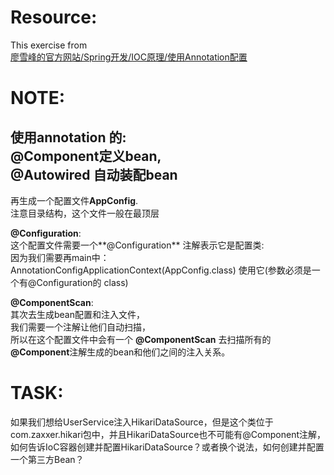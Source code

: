 # Resource:
This exercise from  
[廖雪峰的官方网站/Spring开发/IOC原理/使用Annotation配置](https://www.liaoxuefeng.com/wiki/1252599548343744/1282382596407330)
# NOTE:
使用annotation 的:   
**@Component**定义bean,  
**@Autowired** 自动装配bean
---
再生成一个配置文件**AppConfig**.   
注意目录结构，这个文件一般在最顶层  

**@Configuration**:  
这个配置文件需要一个**@Configuration** 注解表示它是配置类:  
因为我们需要再main中：AnnotationConfigApplicationContext(AppConfig.class) 使用它(参数必须是一个有@Configuration的 class)  

**@ComponentScan**:  
其次去生成bean配置和注入文件，   
我们需要一个注解让他们自动扫描，  
所以在这个配置文件中会有一个 **@ComponentScan** 去扫描所有的 **@Component**注解生成的bean和他们之间的注入关系。



# TASK:
如果我们想给UserService注入HikariDataSource，但是这个类位于com.zaxxer.hikari包中，并且HikariDataSource也不可能有@Component注解，如何告诉IoC容器创建并配置HikariDataSource？或者换个说法，如何创建并配置一个第三方Bean？
